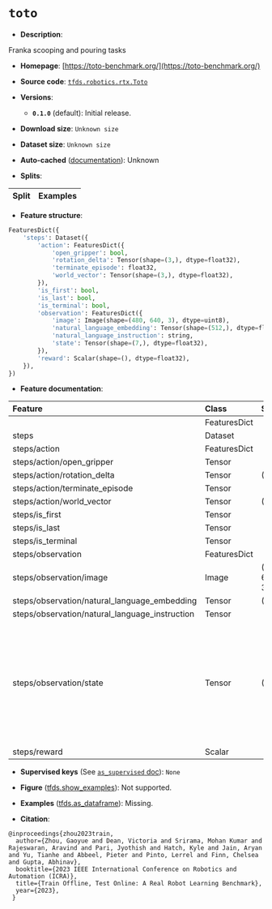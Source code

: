<div itemscope itemtype="http://schema.org/Dataset">
  <div itemscope itemprop="includedInDataCatalog" itemtype="http://schema.org/DataCatalog">
    <meta itemprop="name" content="TensorFlow Datasets" />
  </div>
  <meta itemprop="name" content="toto" />
  <meta itemprop="description" content="Franka scooping and pouring tasks&#10;&#10;To use this dataset:&#10;&#10;```python&#10;import tensorflow_datasets as tfds&#10;&#10;ds = tfds.load(&#x27;toto&#x27;, split=&#x27;train&#x27;)&#10;for ex in ds.take(4):&#10;  print(ex)&#10;```&#10;&#10;See [the guide](https://www.tensorflow.org/datasets/overview) for more&#10;informations on [tensorflow_datasets](https://www.tensorflow.org/datasets).&#10;&#10;" />
  <meta itemprop="url" content="https://www.tensorflow.org/datasets/catalog/toto" />
  <meta itemprop="sameAs" content="https://toto-benchmark.org/" />
  <meta itemprop="citation" content="@inproceedings{zhou2023train,&#10;  author={Zhou, Gaoyue and Dean, Victoria and Srirama, Mohan Kumar and Rajeswaran, Aravind and Pari, Jyothish and Hatch, Kyle and Jain, Aryan and Yu, Tianhe and Abbeel, Pieter and Pinto, Lerrel and Finn, Chelsea and Gupta, Abhinav},&#10;  booktitle={2023 IEEE International Conference on Robotics and Automation (ICRA)}, &#10;  title={Train Offline, Test Online: A Real Robot Learning Benchmark}, &#10;  year={2023},&#10; }" />
</div>

# `toto`


*   **Description**:

Franka scooping and pouring tasks

*   **Homepage**: [https://toto-benchmark.org/](https://toto-benchmark.org/)

*   **Source code**:
    [`tfds.robotics.rtx.Toto`](https://github.com/tensorflow/datasets/tree/master/tensorflow_datasets/robotics/rtx/rtx.py)

*   **Versions**:

    *   **`0.1.0`** (default): Initial release.

*   **Download size**: `Unknown size`

*   **Dataset size**: `Unknown size`

*   **Auto-cached**
    ([documentation](https://www.tensorflow.org/datasets/performances#auto-caching)):
    Unknown

*   **Splits**:

Split | Examples
:---- | -------:

*   **Feature structure**:

```python
FeaturesDict({
    'steps': Dataset({
        'action': FeaturesDict({
            'open_gripper': bool,
            'rotation_delta': Tensor(shape=(3,), dtype=float32),
            'terminate_episode': float32,
            'world_vector': Tensor(shape=(3,), dtype=float32),
        }),
        'is_first': bool,
        'is_last': bool,
        'is_terminal': bool,
        'observation': FeaturesDict({
            'image': Image(shape=(480, 640, 3), dtype=uint8),
            'natural_language_embedding': Tensor(shape=(512,), dtype=float32),
            'natural_language_instruction': string,
            'state': Tensor(shape=(7,), dtype=float32),
        }),
        'reward': Scalar(shape=(), dtype=float32),
    }),
})
```

*   **Feature documentation**:

Feature                                        | Class        | Shape         | Dtype   | Description
:--------------------------------------------- | :----------- | :------------ | :------ | :----------
                                               | FeaturesDict |               |         |
steps                                          | Dataset      |               |         |
steps/action                                   | FeaturesDict |               |         |
steps/action/open_gripper                      | Tensor       |               | bool    |
steps/action/rotation_delta                    | Tensor       | (3,)          | float32 |
steps/action/terminate_episode                 | Tensor       |               | float32 |
steps/action/world_vector                      | Tensor       | (3,)          | float32 |
steps/is_first                                 | Tensor       |               | bool    |
steps/is_last                                  | Tensor       |               | bool    |
steps/is_terminal                              | Tensor       |               | bool    |
steps/observation                              | FeaturesDict |               |         |
steps/observation/image                        | Image        | (480, 640, 3) | uint8   |
steps/observation/natural_language_embedding   | Tensor       | (512,)        | float32 |
steps/observation/natural_language_instruction | Tensor       |               | string  |
steps/observation/state                        | Tensor       | (7,)          | float32 | numpy array of shape (7,). Contains the robot joint states (as absolute joint angles) at each timestep
steps/reward                                   | Scalar       |               | float32 |

*   **Supervised keys** (See
    [`as_supervised` doc](https://www.tensorflow.org/datasets/api_docs/python/tfds/load#args)):
    `None`

*   **Figure**
    ([tfds.show_examples](https://www.tensorflow.org/datasets/api_docs/python/tfds/visualization/show_examples)):
    Not supported.

*   **Examples**
    ([tfds.as_dataframe](https://www.tensorflow.org/datasets/api_docs/python/tfds/as_dataframe)):
    Missing.

*   **Citation**:

```
@inproceedings{zhou2023train,
  author={Zhou, Gaoyue and Dean, Victoria and Srirama, Mohan Kumar and Rajeswaran, Aravind and Pari, Jyothish and Hatch, Kyle and Jain, Aryan and Yu, Tianhe and Abbeel, Pieter and Pinto, Lerrel and Finn, Chelsea and Gupta, Abhinav},
  booktitle={2023 IEEE International Conference on Robotics and Automation (ICRA)},
  title={Train Offline, Test Online: A Real Robot Learning Benchmark},
  year={2023},
 }
```


